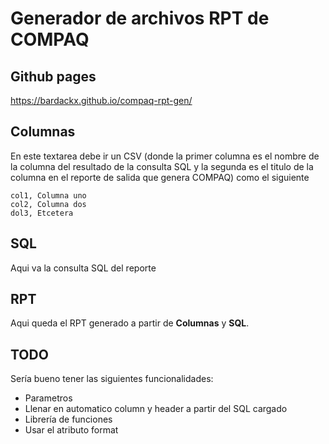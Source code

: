 # Generador de archivos RPT de COMPAQ

## Github pages
https://bardackx.github.io/compaq-rpt-gen/

## Columnas
En este textarea debe ir un CSV (donde la primer columna es el nombre de la columna del resultado de la consulta SQL y la segunda es el titulo de la columna en el reporte de salida que genera COMPAQ) como el siguiente
```
col1, Columna uno
col2, Columna dos
dol3, Etcetera
```
## SQL
Aqui va la consulta SQL del reporte

## RPT
Aqui queda el RPT generado a partir de **Columnas** y **SQL**.

## TODO
Sería bueno tener las siguientes funcionalidades:
- Parametros
- Llenar en automatico column y header a partir del SQL cargado
- Librería de funciones
- Usar el atributo format
